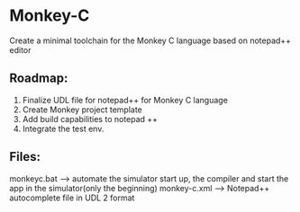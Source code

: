 # Monkey-C
Create a minimal toolchain for the Monkey C language based on notepad++ editor

## Roadmap:
1. Finalize UDL file for notepad++ for Monkey C language
2. Create Monkey project template
3. Add build capabilities to notepad ++
4. Integrate the test env.
## Files:
monkeyc.bat --> automate the simulator start up, the compiler and start the app in the simulator(only the beginning)
monkey-c.xml --> Notepad++ autocomplete file in UDL 2 format
